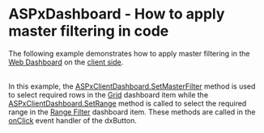 # ASPxDashboard - How to apply master filtering in code


<p>The following example demonstrates how to apply master filtering in the <a href="https://documentation.devexpress.com/#Dashboard/CustomDocument115955">Web Dashboard</a> on the <a href="https://documentation.devexpress.com/#Dashboard/CustomDocument116302">client side</a>.</p>
<p><br>In this example, the <a href="https://documentation.devexpress.com/#Dashboard/DevExpressDashboardWebScriptsASPxClientDashboard_SetMasterFiltertopic">ASPxClientDashboard.SetMasterFilter</a> method is used to select required rows in the <a href="https://documentation.devexpress.com/#Dashboard/CustomDocument117161">Grid</a> dashboard item while the <a href="https://documentation.devexpress.com/#Dashboard/DevExpressDashboardWebScriptsASPxClientDashboard_SetRangetopic">ASPxClientDashboard.SetRange</a> method is called to select the required range in the <a href="https://documentation.devexpress.com/#Dashboard/CustomDocument117168">Range Filter</a> dashboard item. These methods are called in the <a href="https://js.devexpress.com/Documentation/ApiReference/UI_Widgets/dxButton/Configuration/#onClick">onClick</a> event handler of the dxButton.</p>

<br/>


